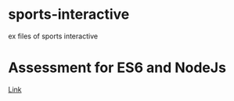 # sports-interactive
ex files of sports interactive


# Assessment for ES6 and NodeJs
<a href="https://forms.office.com/r/VQXpnnwEqz"> Link </a>
